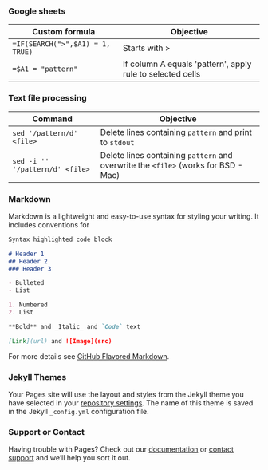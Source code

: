 ### Google sheets

Custom formula | Objective
---------------|------------
`=IF(SEARCH(">",$A1) = 1, TRUE)` | Starts with > 
`=$A1 = "pattern"` | If column A equals 'pattern', apply rule to selected cells 

### Text file processing

Command | Objective
--------|----------
`sed '/pattern/d' <file>` | Delete lines containing `pattern` and print to `stdout`
`sed -i '' '/pattern/d' <file>` | Delete lines containing `pattern` and overwrite the `<file>` (works for BSD - Mac) 

### Markdown

Markdown is a lightweight and easy-to-use syntax for styling your writing. It includes conventions for

```markdown
Syntax highlighted code block

# Header 1
## Header 2
### Header 3

- Bulleted
- List

1. Numbered
2. List

**Bold** and _Italic_ and `Code` text

[Link](url) and ![Image](src)
```

For more details see [GitHub Flavored Markdown](https://guides.github.com/features/mastering-markdown/).

### Jekyll Themes

Your Pages site will use the layout and styles from the Jekyll theme you have selected in your [repository settings](https://github.com/suni619/cs/settings). The name of this theme is saved in the Jekyll `_config.yml` configuration file.

### Support or Contact

Having trouble with Pages? Check out our [documentation](https://help.github.com/categories/github-pages-basics/) or [contact support](https://github.com/contact) and we’ll help you sort it out.
